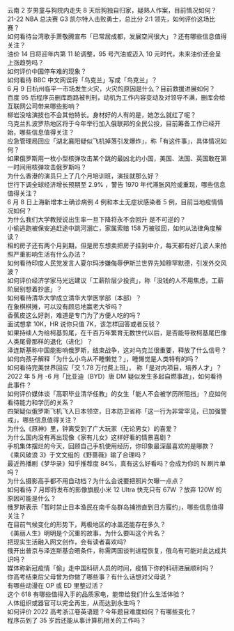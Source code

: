 云南 2 岁男童与狗院内走失 8 天后狗独自归家，疑熟人作案，目前情况如何？  
21-22 NBA 总决赛 G3 凯尔特人击败勇士，总比分 2:1 领先，如何评价这场比赛？  
如何看待台湾歌手萧敬腾宣布「已常居成都，发展空间很大」？还有哪些信息值得关注？  
油价 14 日将迎年内第 11 轮调整，95 号汽油或迈入 10 元时代，未来油价还会呈上涨趋势吗？  
如何评价中国停车难的现象？  
如何看待 BBC 中文网误将「乌克兰」写成「鸟克兰」？  
6 月 9 日杭州临平一市场发生火灾，火灾的原因是什么？目前救援进展如何？  
百度 95 后程序员删库跑路被判刑，动机为工作内容变动及对领导不满，删库会给互联网公司带来哪些影响？  
柳岩没啥演技也不会其他特长。身材好的人有的是，她怎么就红了呢？  
乌克兰扎波罗热地区将于今年举行加入俄联邦的全民公投，目前筹备工作已经开始，哪些信息值得关注？  
应急管理局回应「湖北襄阳疑似飞机掉落引发爆炸」，称「有这件事」，具体情况如何？  
如果俄罗斯用一枚小型核弹攻击某个跳的最凶北约小国，美国、法国、英国敢在第一时间用核弹攻击俄罗斯吗？  
为什么香港的演员只上了几个月培训班，演技就那么好？  
世行下调全球经济增长预期至 2.9% ，警告 1970 年代滞胀风险或重现，哪些信息值得关注？  
6 月 8 日上海新增本土确诊病例 4 例和本土无症状感染者 5 例，目前当地疫情情况如何？  
为什么我们大学教授说出生率一旦下降将永不会回升 是不可逆的？  
小偷逃跑被保安追赶途中跳河溺亡，家属索赔 158 万被驳回，如何从法律角度解读？  
租的房子还有两个月到期，但是房东想卖把房子挂到中介，每天都有好几波人来拍照严重影响生活有什么办法？  
如何看待印度人民党发言人夏尔玛涉嫌侮辱伊斯兰世界先知穆罕默德，引发外交风波？  
如何评价经济学家马光远建议「工薪阶层少投资」，称「没钱的人不用焦虑，工薪阶层别想着抄底」？  
如何看待清华大学成立清华大学医学部（本部）？  
在象棋棋摊，可以没有顾忌地赢老大爷吗？  
香蕉皮这么好剥，难道是专门为了方便人吃的吗？  
面试想拿 10K，HR 说你只值 7K，该怎样回答或者反驳？  
如果持续人为给柯基剪尾，在千百万年繁育无数世代以后，是否能导致柯基尾巴像人类尾骨那样的退化（进化）？  
泽连斯基称中国能影响俄罗斯，结束战争，这对乌克兰很重要，释放了什么信号？  
如何向孩子解释「为什么小鸟从不睡懒觉？」，睡懒觉是人类特有的吗？  
如何看待完美世界回应「交 1.78 万付费上班」， 称「是对内项目，培养人才」？  
2022 年 5 月 -6 月「比亚迪（BYD）唐 DM 疑似发生多起自燃事故」，如何看待此事件？  
如何评价媒体谈「高职毕业清华任教」的女生「能人不会被学历所阻挡」？应如何看待能力和学历的关系？  
四架疑似俄罗斯飞机飞入日本领空，日本防卫省称「这一行为非常罕见，已加强警戒」，哪些信息值得关注？  
为什么《原神》里，钟离受到了广大玩家（无论男女）的喜爱？  
为什么国内没有再出现像《家有儿女》这样好看的情景喜剧？  
手机集体摆烂的今天，回顾自己手机使用经历，你印象最深最喜欢的是哪款？  
《乘风破浪 3》于文文组的《野蔷薇》输了合理吗？  
最近热播剧《梦华录》知乎推荐度 84%，真有这么好看吗？会成为你的 N 刷片单吗？  
为什么摄影高手都不用自动档？为什么会说要把照片欠曝一点点？  
如何看待 7 月即将发布的影像旗舰小米 12 Ultra 快充只有 67W ？放弃 120W 的原因可能是什么 ?  
俄罗斯表示「暂时禁止日本渔民在南千岛群岛捕捞直到日方履约」，哪些信息值得关注？  
在目前气候变化的形势下，两极地区的冰盖还能存在多久？  
《美丽人生》明明是个沉重的故事，为什么要叫这个片名？  
把现实生活融入网文创作，会有读者喜欢吗?  
俄开出普京与泽连斯基会晤条件，称需两国谈判进程恢复，俄乌有可能对此达成共识吗？  
媒体称新冠疫情「偷」走中国科研人员的时间，疫情下你的科研进展顺利吗？  
你高考结束后父母曾为你做了哪些事？有什么话想对父母说？  
有哪些动漫在 OP 或 ED 里整过活？  
这个 618 有哪些值得入手的品质家电，能带给我们什么生活体验？  
人体组织或器官可以完全再生，从而达到永生吗？  
如何评价 2022 高考浙江卷英语题？今年题目难度如何？有哪些变化？  
程序员到了 35 岁后还能从事计算机相关的工作吗？  
